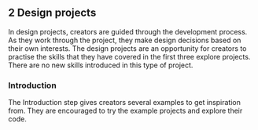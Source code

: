 ## 2 Design projects  

In design projects, creators are guided through the development process. As they work through the project, they make design decisions based on their own interests. The design projects are an opportunity for creators to practise the skills that they have covered in the first three explore projects. There are no new skills introduced in this type of project. 

### Introduction

The Introduction step gives creators several examples to get inspiration from. They are encouraged to try the example projects and explore their code. 

 